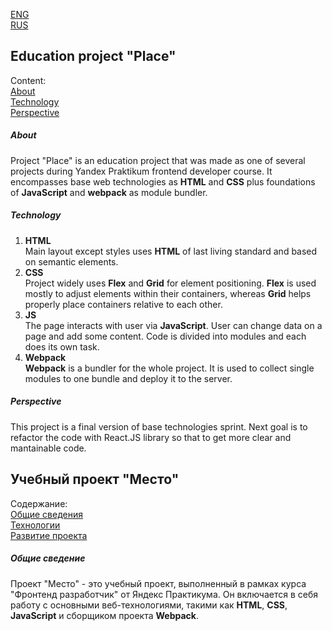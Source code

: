 [ENG](#education-project-place)<br>
[RUS](#учебный-проект-место)

## Education project "Place"

Content:<br>
[About](#about)<br>
[Technology](#technology)<br>
[Perspective](#perspective)<br>

##### About
Project "Place" is an education project that was made as one of several projects during Yandex Praktikum frontend developer course. It encompasses base web technologies as **HTML** and **CSS** plus foundations of **JavaScript** and **webpack** as module bundler.
##### Technology
1. **HTML**<br>
  Main layout except styles uses **HTML** of last living standard and based on semantic elements.
2. **CSS**<br>
  Project widely uses **Flex** and **Grid** for element positioning. **Flex** is used mostly to adjust elements within their containers, whereas **Grid** helps properly place containers relative to each other.
3. **JS**<br>
  The page interacts with user via **JavaScript**. User can change data on a page and add some content. Code is divided into modules and each does its own task. 
4. **Webpack**<br>
  **Webpack** is a bundler for the whole project. It is used to collect single modules to one bundle and deploy it to the server.
  
##### Perspective
This project is a final version of base technologies sprint. Next goal is to refactor the code with React.JS library so that to get more clear and mantainable code.

## Учебный проект "Место"

Содержание:<br>
[Общие сведения](#общие-сведения)<br>
[Технологии](#технологии)<br>
[Развитие проекта](#развитие-проекта)<br>

##### Общие сведение
Проект "Место" - это учебный проект, выполненный в рамках курса "Фронтенд разработчик" от Яндекс Практикума. Он включается в себя работу с основными веб-технологиями, такими как **HTML**, **CSS**, **JavaScript** и сборщиком проекта **Webpack**.
